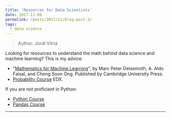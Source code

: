```yaml
---
title: 'Resources for Data Scientists'
date: 2017-11-09
permalink: /posts/2017/11/blog-post-3/
tags:
  - data science
---
```


> Author: Jordi Vitrià

Looking for resources to understand the math behind data science and machine learning? This is my advice.

+ "[Mathematics for Machine Learning](https://mml-book.github.io/)", by Marc Peter Deisenroth, A. Aldo Faisal, and Cheng Soon Ong. Published by Cambridge University Press. 
+ [Probability Course](https://www.edx.org/course/probability-the-science-of-uncertainty-and-data) EDX.

If you are not proficient in Python:
+ [Python Course](https://www.kaggle.com/learn/python)
+ [Pandas Course](https://www.kaggle.com/learn/pandas)

------
